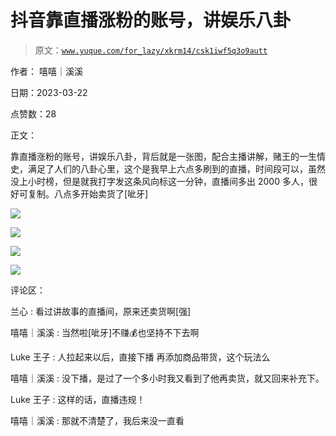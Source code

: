 # 抖音靠直播涨粉的账号，讲娱乐八卦

> 原文：[`www.yuque.com/for_lazy/xkrm14/csk1iwf5q3o9autt`](https://www.yuque.com/for_lazy/xkrm14/csk1iwf5q3o9autt)

作者： 嘻嘻｜溪溪

日期：2023-03-22

点赞数：28

正文：

靠直播涨粉的账号，讲娱乐八卦，背后就是一张图，配合主播讲解，赌王的一生情史，满足了人们的八卦心里，这个是我早上六点多刷到的直播，时间段可以，虽然没上小时榜，但是就我打字发这条风向标这一分钟，直播间多出 2000 多人，很好可复制。八点多开始卖货了[呲牙]

![](img/79d55520d0977b8b164797ea3cb9e294.png)  

![](img/bd2f461f83a83dd527cb4072394c19bf.png)

![](img/288a5dffaf26d152ff5d047d15ead888.png)

![](img/64b517d4117038b34847e32856eb16d1.png)

评论区：

兰心 : 看过讲故事的直播间，原来还卖货啊[强]

嘻嘻｜溪溪 : 当然啦[呲牙]不赚💰也坚持不下去啊

Luke 王子 : 人拉起来以后，直接下播 再添加商品带货，这个玩法么

嘻嘻｜溪溪 : 没下播，是过了一个多小时我又看到了他再卖货，就又回来补充下。

Luke 王子 : 这样的话，直播违规！

嘻嘻｜溪溪 : 那就不清楚了，我后来没一直看

